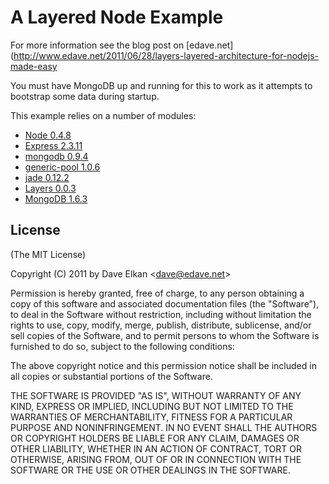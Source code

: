 # A Layered Node Example

For more information see the blog post on [edave.net](http://www.edave.net/2011/06/28/layers-layered-architecture-for-nodejs-made-easy

You must have MongoDB up and running for this to work as it attempts to bootstrap some data during startup.

This example relies on a number of modules:

*   [Node 0.4.8](http://nodejs.org)
*   [Express 2.3.11](http://expressjs.org)
*   [mongodb 0.9.4](https://github.com/christkv/node-mongodb-native)
*   [generic-pool 1.0.6](https://github.com/coopernurse/node-pool)
*   [jade 0.12.2](https://github.com/coopernurse/node-pool)
*	[Layers 0.0.3](https://github.com/dave-elkan/layers)
*   [MongoDB 1.6.3](http://mongodb.org/)

## License 

(The MIT License)

Copyright (C) 2011 by Dave Elkan &lt;dave@edave.net&gt;

Permission is hereby granted, free of charge, to any person obtaining a copy
of this software and associated documentation files (the "Software"), to deal
in the Software without restriction, including without limitation the rights
to use, copy, modify, merge, publish, distribute, sublicense, and/or sell
copies of the Software, and to permit persons to whom the Software is
furnished to do so, subject to the following conditions:

The above copyright notice and this permission notice shall be included in
all copies or substantial portions of the Software.

THE SOFTWARE IS PROVIDED "AS IS", WITHOUT WARRANTY OF ANY KIND, EXPRESS OR
IMPLIED, INCLUDING BUT NOT LIMITED TO THE WARRANTIES OF MERCHANTABILITY,
FITNESS FOR A PARTICULAR PURPOSE AND NONINFRINGEMENT. IN NO EVENT SHALL THE
AUTHORS OR COPYRIGHT HOLDERS BE LIABLE FOR ANY CLAIM, DAMAGES OR OTHER
LIABILITY, WHETHER IN AN ACTION OF CONTRACT, TORT OR OTHERWISE, ARISING FROM,
OUT OF OR IN CONNECTION WITH THE SOFTWARE OR THE USE OR OTHER DEALINGS IN
THE SOFTWARE.
